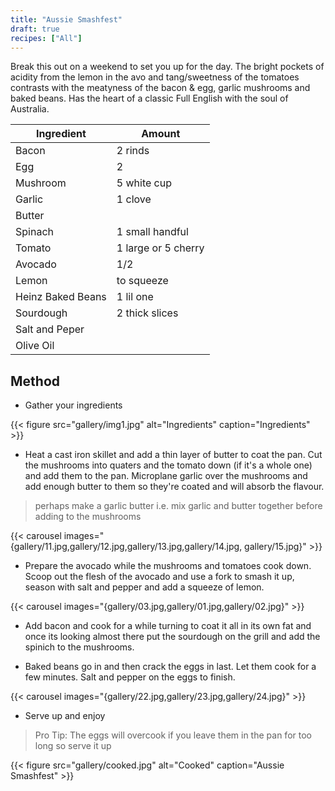 ```yaml
---
title: "Aussie Smashfest"
draft: true
recipes: ["All"]
---
```

Break this out on a weekend to set you up for the day. The bright pockets of acidity from the lemon in the avo and tang/sweetness of the tomatoes contrasts with the meatyness of the bacon & egg, garlic mushrooms and baked beans. Has the heart of a classic Full English with the soul of Australia.

| Ingredient  | Amount |
| ----- | ---- |
| Bacon | 2 rinds |
| Egg | 2 |
| Mushroom | 5 white cup |
| Garlic | 1 clove |
| Butter |
| Spinach | 1 small handful |
| Tomato | 1 large or 5 cherry |
| Avocado | 1/2 |
| Lemon | to squeeze |
| Heinz Baked Beans | 1 lil one |
| Sourdough | 2 thick slices |
| Salt and Peper |
| Olive Oil |


## Method

- Gather your ingredients

{{< figure
    src="gallery/img1.jpg"
    alt="Ingredients"
    caption="Ingredients"
    >}}

- Heat a cast iron skillet and add a thin layer of butter to coat the pan. Cut the mushrooms into quaters and the tomato down (if it's a whole one) and add them to the pan. Microplane garlic over the mushrooms and add enough butter to them so they're coated and will absorb the flavour.

>perhaps make a garlic butter i.e. mix garlic and butter together before adding to the mushrooms

{{< carousel images="{gallery/11.jpg,gallery/12.jpg,gallery/13.jpg,gallery/14.jpg, gallery/15.jpg}" >}}

- Prepare the avocado while the mushrooms and tomatoes cook down. Scoop out the flesh of the avocado and use a fork to smash it up, season with salt and pepper and add a squeeze of lemon.

{{< carousel images="{gallery/03.jpg,gallery/01.jpg,gallery/02.jpg}" >}}

- Add bacon and cook for a while turning to coat it all in its own fat and once its looking almost there put the sourdough on the grill and add the spinich to the mushrooms.

- Baked beans go in and then crack the eggs in last. Let them cook for a few minutes. Salt and pepper on the eggs to finish.

{{< carousel images="{gallery/22.jpg,gallery/23.jpg,gallery/24.jpg}" >}}

- Serve up and enjoy

>Pro Tip: The eggs will overcook if you leave them in the pan for too long so serve it up

{{< figure
    src="gallery/cooked.jpg"
    alt="Cooked"
    caption="Aussie Smashfest"
    >}}

